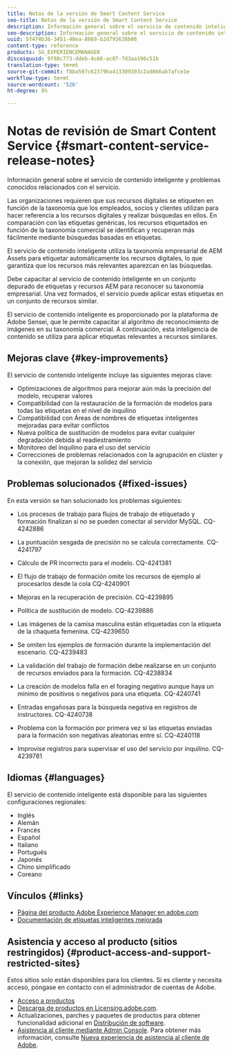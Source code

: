 ```yaml
---
title: Notas de la versión de Smart Content Service
seo-title: Notas de la versión de Smart Content Service
description: Información general sobre el servicio de contenido inteligente y problemas conocidos relacionados con el servicio.
seo-description: Información general sobre el servicio de contenido inteligente y problemas conocidos relacionados con el servicio.
uuid: 5f474b36-3451-48ea-8669-b2d793638b06
content-type: reference
products: SG_EXPERIENCEMANAGER
discoiquuid: 9f88c773-ddeb-4c66-ac07-7d3aa196c51b
translation-type: tm+mt
source-git-commit: f8ba597c62379ba413309303c2ad066ab7afce1e
workflow-type: tm+mt
source-wordcount: '526'
ht-degree: 8%

---
```



# Notas de revisión de Smart Content Service {#smart-content-service-release-notes}

Información general sobre el servicio de contenido inteligente y problemas conocidos relacionados con el servicio.

Las organizaciones requieren que sus recursos digitales se etiqueten en función de la taxonomía que los empleados, socios y clientes utilizan para hacer referencia a los recursos digitales y realizar búsquedas en ellos. En comparación con las etiquetas genéricas, los recursos etiquetados en función de la taxonomía comercial se identifican y recuperan más fácilmente mediante búsquedas basadas en etiquetas.

El servicio de contenido inteligente utiliza la taxonomía empresarial de AEM Assets para etiquetar automáticamente los recursos digitales, lo que garantiza que los recursos más relevantes aparezcan en las búsquedas.

Debe capacitar al servicio de contenido inteligente en un conjunto depurado de etiquetas y recursos AEM para reconocer su taxonomía empresarial. Una vez formados, el servicio puede aplicar estas etiquetas en un conjunto de recursos similar.

El servicio de contenido inteligente es proporcionado por la plataforma de Adobe Sensei, que le permite capacitar al algoritmo de reconocimiento de imágenes en su taxonomía comercial. A continuación, esta inteligencia de contenido se utiliza para aplicar etiquetas relevantes a recursos similares.

## Mejoras clave {#key-improvements}

El servicio de contenido inteligente incluye las siguientes mejoras clave:

* Optimizaciones de algoritmos para mejorar aún más la precisión del modelo, recuperar valores
* Compatibilidad con la restauración de la formación de modelos para todas las etiquetas en el nivel de inquilino
* Compatibilidad con Áreas de nombres de etiquetas inteligentes mejoradas para evitar conflictos
* Nueva política de sustitución de modelos para evitar cualquier degradación debida al readiestramiento
* Monitoreo del inquilino para el uso del servicio
* Correcciones de problemas relacionados con la agrupación en clúster y la conexión, que mejoran la solidez del servicio

## Problemas solucionados {#fixed-issues}

En esta versión se han solucionado los problemas siguientes:

* Los procesos de trabajo para flujos de trabajo de etiquetado y formación finalizan si no se pueden conectar al servidor MySQL. CQ-4242886

* La puntuación sesgada de precisión no se calcula correctamente. CQ-4241797

* Cálculo de PR incorrecto para el modelo. CQ-4241381

* El flujo de trabajo de formación omite los recursos de ejemplo al procesarlos desde la cola CQ-4240901

* Mejoras en la recuperación de precisión. CQ-4239895

* Política de sustitución de modelo. CQ-4239886

* Las imágenes de la camisa masculina están etiquetadas con la etiqueta de la chaqueta femenina. CQ-4239650

* Se omiten los ejemplos de formación durante la implementación del escenario. CQ-4239483

* La validación del trabajo de formación debe realizarse en un conjunto de recursos enviados para la formación. CQ-4238834

* La creación de modelos falla en el foraging negativo aunque haya un mínimo de positivos o negativos para una etiqueta. CQ-4240741

* Entradas engañosas para la búsqueda negativa en registros de instructores. CQ-4240738

* Problema con la formación por primera vez si las etiquetas enviadas para la formación son negativas aleatorias entre sí. CQ-4240118

* Improvise registros para supervisar el uso del servicio por inquilino. CQ-4239781

## Idiomas {#languages}

El servicio de contenido inteligente está disponible para las siguientes configuraciones regionales:

* Inglés
* Alemán
* Francés
* Español
* Italiano
* Portugués
* Japonés
* Chino simplificado
* Coreano

## Vínculos {#links}

* [Página del producto Adobe Experience Manager en adobe.com](https://www.adobe.com/marketing-cloud/experience-manager.html)
* [Documentación de etiquetas inteligentes mejorada](/help/assets/enhanced-smart-tags.md)

## Asistencia y acceso al producto (sitios restringidos) {#product-access-and-support-restricted-sites}

Estos sitios solo están disponibles para los clientes. Si es cliente y necesita acceso, póngase en contacto con el administrador de cuentas de Adobe.

* [Acceso a productos](https://login.marketing.adobe.com)
* [Descarga de productos en Licensing.adobe.com](https://licensing.adobe.com/).
* Actualizaciones, parches y paquetes de productos para obtener funcionalidad adicional en [Distribución de software](https://experience.adobe.com/#/downloads/content/software-distribution/en/aem.html).
* [Asistencia al cliente mediante Admin Console](https://adminconsole.adobe.com/). Para obtener más información, consulte [Nueva experiencia de asistencia al cliente de Adobe](https://docs.adobe.com/content/help/en/customer-one/using/home.html).
